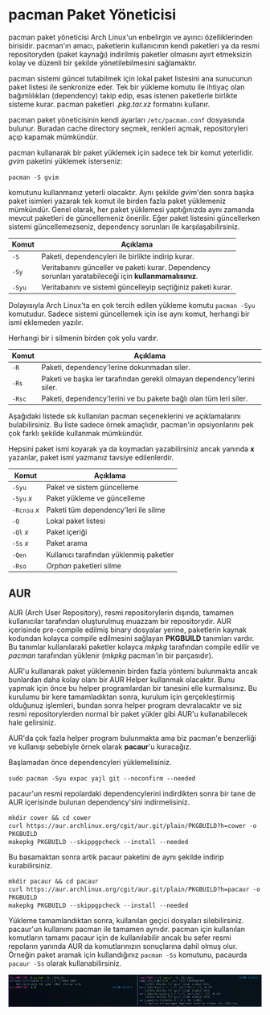 # pacman Paket Yöneticisi

pacman paket yöneticisi Arch Linux'un enbelirgin ve ayırıcı özelliklerinden birisidir. pacman'ın amacı, paketlerin kullanıcının kendi paketleri ya da resmi repositoryden (paket kaynağı) indirilmiş paketler olmasını ayırt etmeksizin kolay ve düzenli bir şekilde yönetilebilmesini sağlamaktır. 

pacman sistemi güncel tutabilmek için lokal paket listesini ana sunucunun paket listesi ile senkronize eder. Tek bir yükleme komutu ile ihtiyaç olan bağımlılıkları (dependency) takip edip, esas istenen paketlerle birlikte sisteme kurar. pacman paketleri _.pkg.tar.xz_ formatını kullanır.

pacman paket yöneticisinin kendi ayarları `/etc/pacman.conf` dosyasında bulunur. Buradan cache directory seçmek, renkleri açmak, repositoryleri açıp kapamak mümkündür. 

pacman kullanarak bir paket yüklemek için sadece tek bir komut yeterlidir. _gvim_ paketini yüklemek isterseniz:

`pacman -S gvim`

komutunu kullanmanız yeterli olacaktır. Aynı şekilde _gvim_'den sonra başka paket isimleri yazarak tek komut ile birden fazla paket yüklemeniz mümkündür. Genel olarak, her paket yüklemesi yaptığınızda aynı zamanda mevcut paketleri de güncellemeniz önerilir. Eğer paket listesini güncellerken sistemi güncellemezseniz, dependency sorunları ile karşılaşabilirsiniz.

| Komut  | Açıklama                                                                                                      |
| -      | -                                                                                                             |
| `-S`   | Paketi, dependencyleri ile birlikte indirip kurar.                                                            |
| `-Sy`  | Veritabanını günceller ve paketi kurar. Dependency </br>sorunları yaratabileceği için  __kullanmamalısınız__. |
| `-Syu` | Veritabanını ve sistemi güncelleyip seçtiğiniz paketi kurar.                                                  |

Dolayısıyla Arch Linux'ta en çok tercih edilen  yükleme komutu `pacman -Syu ` komutudur. Sadece sistemi güncellemek için ise aynı komut, herhangi bir  ismi eklemeden yazılır. 

Herhangi bir i silmenin birden çok yolu vardır.

| Komut  | Açıklama                                                                |
| -      | -                                                                       |
| `-R`   | Paketi, dependency'lerine dokunmadan siler.                             |
| `-Rs`  | Paketi ve başka ler tarafından gerekli olmayan dependency'lerini siler. |
| `-Rsc` | Paketi, dependency'lerini ve bu pakete bağlı olan tüm leri siler.       |

Aşağıdaki listede sık kullanılan pacman seçeneklerini ve açıklamalarını bulabilirsiniz. Bu liste sadece örnek amaçlıdır, pacman'in opsiyonlarını pek çok farklı şekilde kullanmak mümkündür. 

Hepsini paket ismi koyarak ya da koymadan yazabilirsiniz ancak yanında __x__ yazanlar, paket ismi yazmanız tavsiye edilenlerdir.

| Komut        | Açıklama                                |
| -            | -                                       |
| `-Syu`       | Paket ve sistem güncelleme              |
| `-Syu` _x_   | Paket yükleme ve güncelleme             |
| `-Rcnsu` _x_ | Paketi tüm dependency'leri ile silme    |
| `-Q`         | Lokal paket listesi                     |
| `-Ql` _x_    | Paket içeriği                           |
| `-Ss` _x_    | Paket arama                             |
| `-Qen`       | Kullanıcı tarafından yüklenmiş paketler |
| `-Rso`       | _Orphan_ paketleri silme                |

## AUR

AUR (Arch User Repository), resmi repositorylerin dışında, tamamen kullanıcılar tarafından oluşturulmuş muazzam bir repositorydir. AUR içerisinde pre-compile edilmiş binary dosyalar yerine, paketlerin kaynak kodundan kolayca compile edilmesini sağlayan __PKGBUILD__ tanımları vardır. Bu tanımlar kullanılaraki paketler kolayca _mkpkg_ tarafından compile edilir ve _pacman_ tarafından yüklenir (_mkpkg_ pacman'in bir parçasıdır). 

AUR'u kullanarak paket yüklemenin birden fazla yöntemi bulunmakta ancak bunlardan daha kolay olanı bir AUR Helper kullanmak olacaktır. Bunu yapmak için önce bu helper programlardan bir tanesini elle kurmalısınız. Bu kurulumu bir kere tamamladıktan sonra, kurulum için gerçekleştirmiş olduğunuz işlemleri, bundan sonra helper program devralacaktır ve siz resmi repositorylerden normal bir paket yükler gibi AUR'u kullanabilecek hale gelirsiniz.

AUR'da çok fazla helper program bulunmakta ama biz pacman'e benzerliği ve kullanışı sebebiyle örnek olarak __pacaur__'u kuracağız.

Başlamadan önce dependencyleri yüklemelisiniz. 

`sudo pacman -Syu expac yajl git --noconfirm --needed`

pacaur'un resmi repolardaki dependencylerini indirdikten sonra bir tane de AUR içerisinde bulunan dependency'sini indirmelisiniz.

```
mkdir cower && cd cower
curl https://aur.archlinux.org/cgit/aur.git/plain/PKGBUILD?h=cower -o PKGBUILD
makepkg PKGBUILD --skippgpcheck --install --needed
```
Bu basamaktan sonra artik pacaur paketini de aynı şekilde indirip kurabilirsiniz.

```
mkdir pacaur && cd pacaur
curl https://aur.archlinux.org/cgit/aur.git/plain/PKGBUILD?h=pacaur -o PKGBUILD
makepkg PKGBUILD --skippgpcheck --install --needed
```
Yükleme tamamlandıktan sonra, kullanılan geçici dosyaları silebilirsiniz. pacaur'un kullanımı pacman ile tamamen aynıdır. pacman için kullanılan komutların tamamı pacaur için de kullanılabilir ancak bu sefer resmi repoların yanında AUR da komutlarınızın sonuçlarına dahil olmuş olur. Örneğin paket aramak için kullandığınız `pacman -Ss` komutunu, pacaurda `pacaur -Ss` olarak kullanabilirsiniz.

![](a14.png)
